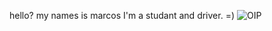 hello? my names is marcos
I'm a studant and driver.
=)
![OIP](https://github.com/user-attachments/assets/51418686-6ee9-4806-a393-68885aec2ee6)
